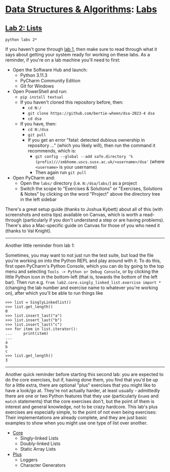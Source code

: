 # [Data Structures & Algorithms](https://github.com/bertie-wheen/dsa-2023-4/blob/trunk/README.md): [Labs](https://github.com/bertie-wheen/dsa-2023-4/blob/trunk/labs/README.md)

## [Lab 2: Lists](https://github.com/bertie-wheen/dsa-2023-4/blob/trunk/labs/lab2/README.md)
```shell
python labs 2*
```

If you haven't gone through [lab 1](https://github.com/bertie-wheen/dsa-2023-4/blob/trunk/labs/lab1/README.md),
then make sure to read through what it says about getting your system ready for working on these labs. As a reminder, if
you're on a lab machine you'll need to first:
- Open the Software Hub and launch:
  - Python 3.11.3
  - PyCharm Community Edition
  - Git for Windows
- Open PowerShell and run:
  - `pip install textual`
  - If you haven't cloned this repository before, then:
    - `cd N:/`
    - `git clone https://github.com/bertie-wheen/dsa-2023-4 dsa`
    - `cd dsa`
  - If you have, then:
    - `cd N:/dsa`
    - `git pull`
    - If you get an error "fatal: detected dubious ownership in repository ..." (which you likely will),
      then run the command it recommends, which is:
      - `git config --global --add safe.directory '%(prefix)///smbhome.uscs.susx.ac.uk/<username>/dsa'`
        (where `<username>` is your username)
      - Then again run `git pull`
- Open PyCharm and:
  - Open the `labs/` directory (i.e. `N:/dsa/labs/`) as a project
  - Switch the scope to "Exercises & Solutions" or "Exercises, Solutions & Notes" by clicking on the word "Project"
    above the directory tree in the left sidebar

There's a great setup guide (thanks to Joshua Kybett) about all of this (with screenshots and extra tips) available on
Canvas, which is worth a read-through (particularly if you don't understand a step or are having problems). There's
also a Mac-specific guide on Canvas for those of you who need it (thanks to Val Knight).

---

Another little reminder from lab 1:

Sometimes, you may want to not just run the test suite, but load the file you're working on into the Python REPL and
play around with it. To do this, first open PyCharm's Python Console, which you can do by going to the top menu and
selecting `Tools -> Python or Debug Console`, or by clicking the little Python icon in the bottom-left (that is, towards
the bottom of the left bar). Then run e.g. `from lab2.core.singly_linked_list.exercise import *` (changing the lab
number and exercise name to whatever you're working on), after which you'll be able to run things like
```pycon
>>> list = SinglyLinkedlist()
>>> list.get_length()
0
>>> list.insert_last("a")
>>> list.insert_last("b")
>>> list.insert_last("c")
>>> for item in list.iterator():
...     print(item)
...
a
b
c
>>> list.get_length()
3
```

---

Another quick reminder before starting this second lab: you are expected to do the core exercises, but if, having done
them, you find that you'd be up for a little extra, there are optional "plus" exercises that you might like to have a
look/go at. They're not actually harder, at least usually - admittedly there are one or two Python features that they
use (particularly `Enum`s and `match` statements) that the core exercises don't, but the point of them is interest and
general knowledge, not to be crazy hardcore. This lab's plus exercises are especially simple, to the point of not even
being exercises: Their implementations are already complete, and they are just basic examples to show when you might use
one type of list over another.

- [Core](https://github.com/bertie-wheen/dsa-2023-4/blob/trunk/labs/lab2/core/README.md)
  - Singly-linked Lists
  - Doubly-linked Lists
  - Static Array Lists
- [Plus](https://github.com/bertie-wheen/dsa-2023-4/blob/trunk/labs/lab2/plus/README.md)
  - Loggers
  - Character Generators
